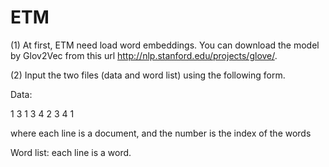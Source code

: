 # ETM

(1) At first, ETM need load word embeddings. You can download the model by Glov2Vec from this url http://nlp.stanford.edu/projects/glove/.

(2) Input the two files (data and word list) using the following form.

Data:

1 3 1 3 4
2 3 4 1

where each line is a document, and the number is the index of the words

Word list:
each line is a word. 

